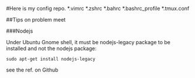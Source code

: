 #Here is my config repo.
 *.vimrc
 *.zshrc
 *.bahrc
 *.bashrc_profile
 *.tmux.conf

##Tips on problem meet

###Nodejs

Under Ubuntu Gnome shell, it must be nodejs-legacy package to be installed and not the nodejs package:

```sudo apt-get install nodejs-legacy```

see the ref. on Github [](https://github.com/volojs/volo/issues/154)
